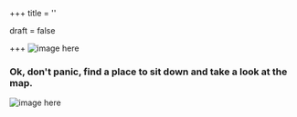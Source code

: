 +++
title = ''

draft = false

+++
![image here](../images/lost-icon.png#center)
### Ok, don't panic, find a place to sit down and take a look at the map. 
![image here](../images/map.png#center)
